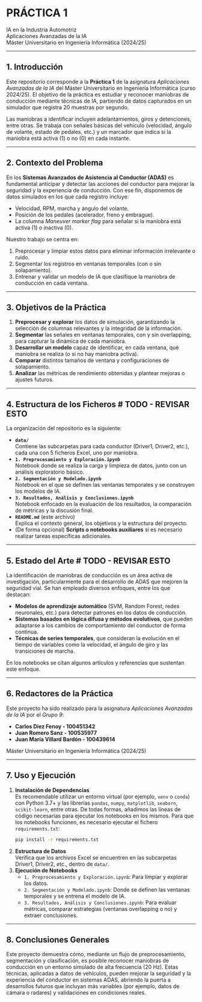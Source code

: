 # PRÁCTICA 1

IA en la Industria Automotriz  
Aplicaciones Avanzadas de la IA  
Máster Universitario en Ingeniería Informática (2024/25)

---

## 1. Introducción

Este repositorio corresponde a la **Práctica 1** de la asignatura _Aplicaciones Avanzadas de la IA_ del Máster Universitario en Ingeniería Informática (curso 2024/25). El objetivo de la práctica es estudiar y reconocer maniobras de conducción mediante técnicas de IA, partiendo de datos capturados en un simulador que registra 20 muestras por segundo.

Las maniobras a identificar incluyen adelantamientos, giros y detenciones, entre otras. Se trabaja con señales básicas del vehículo (velocidad, ángulo de volante, estado de pedales, etc.) y un marcador que indica si la maniobra está activa (1) o no (0) en cada instante.

---

## 2. Contexto del Problema

En los **Sistemas Avanzados de Asistencia al Conductor (ADAS)** es fundamental anticipar y detectar las acciones del conductor para mejorar la seguridad y la experiencia de conducción. Con ese fin, disponemos de datos simulados en los que cada registro incluye:

- Velocidad, RPM, marcha y ángulo del volante.
- Posición de los pedales (acelerador, freno y embrague).
- La columna _Maneuver marker flag_ para señalar si la maniobra está activa (1) o inactiva (0).

Nuestro trabajo se centra en:

1. Preprocesar y limpiar estos datos para eliminar información irrelevante o ruido.
2. Segmentar los registros en ventanas temporales (con o sin solapamiento).
3. Entrenar y validar un modelo de IA que clasifique la maniobra de conducción en cada ventana.

---

## 3. Objetivos de la Práctica

1. **Preprocesar y explorar** los datos de simulación, garantizando la selección de columnas relevantes y la integridad de la información.
2. **Segmentar** las señales en ventanas temporales, con y sin overlapping, para capturar la dinámica de cada maniobra.
3. **Desarrollar un modelo** capaz de identificar, en cada ventana, qué maniobra se realiza (o si no hay maniobra activa).
4. **Comparar** distintos tamaños de ventana y configuraciones de solapamiento.
5. **Analizar** las métricas de rendimiento obtenidas y plantear mejoras o ajustes futuros.

---

## 4. Estructura de los Ficheros # TODO - REVISAR ESTO

La organización del repositorio es la siguiente:

- **`data/`**  
  Contiene las subcarpetas para cada conductor (Driver1, Driver2, etc.), cada una con 5 ficheros Excel, uno por maniobra.
- **`1. Preprocesamiento y Exploración.ipynb`**  
  Notebook donde se realiza la carga y limpieza de datos, junto con un análisis exploratorio básico.
- **`2. Segmentación y Modelado.ipynb`**  
  Notebook en el que se definen las ventanas temporales y se construyen los modelos de IA.
- **`3. Resultados, Análisis y Conclusiones.ipynb`**  
  Notebook enfocado en la evaluación de los resultados, la comparación de métricas y la discusión final.
- **`README.md`** (este archivo)  
  Explica el contexto general, los objetivos y la estructura del proyecto.
- (De forma opcional) **Scripts o notebooks auxiliares** si es necesario realizar tareas específicas adicionales.

---

## 5. Estado del Arte # TODO - REVISAR ESTO

La identificación de maniobras de conducción es un área activa de investigación, particularmente para el desarrollo de ADAS que mejoren la seguridad vial. Se han empleado diversos enfoques, entre los que destacan:

- **Modelos de aprendizaje automático** (SVM, Random Forest, redes neuronales, etc.) para detectar patrones en los datos de conducción.
- **Sistemas basados en lógica difusa y métodos evolutivos**, que pueden adaptarse a los cambios de comportamiento del conductor de forma continua.
- **Técnicas de series temporales**, que consideran la evolución en el tiempo de variables como la velocidad, el ángulo de giro y las transiciones de marcha.

En los notebooks se citan algunos artículos y referencias que sustentan este enfoque.

---

## 6. Redactores de la Práctica

Este proyecto ha sido realizado para la asignatura _Aplicaciones Avanzadas de la IA_ por el _Grupo 9_:

- **Carlos Díez Fenoy - 100451342**
- **Juan Romero Sanz - 100535977**
- **Juan María Villard Bardón - 100439614**

Máster Universitario en Ingeniería Informática (2024/25)

---

## 7. Uso y Ejecución

1. **Instalación de Dependencias**  
   Es recomendable utilizar un entorno virtual (por ejemplo, `venv` o `conda`) con Python 3.7+ y las librerías `pandas`, `numpy`, `matplotlib`, `seaborn`, `scikit-learn`, entre otras. De todas formas, añadimos las líneas de código necesarias para ejecutar los notebooks en los mismos.
   Para que los notebooks funcionen, es necesario ejecutar el fichero `requirements.txt`:
   ```bash
   pip install -r requirements.txt
   ```
2. **Estructura de Datos**  
   Verifica que los archivos Excel se encuentren en las subcarpetas Driver1, Driver2, etc., dentro de `data/`.
3. **Ejecución de Notebooks**
   - `1. Preprocesamiento y Exploración.ipynb`: Para limpiar y explorar los datos.
   - `2. Segmentación y Modelado.ipynb`: Donde se definen las ventanas temporales y se entrena el modelo de IA.
   - `3. Resultados, Análisis y Conclusiones.ipynb`: Para evaluar métricas, comparar estrategias (ventanas overlapping o no) y extraer conclusiones.

---

## 8. Conclusiones Generales

Este proyecto demuestra cómo, mediante un flujo de preprocesamiento, segmentación y clasificación, es posible reconocer maniobras de conducción en un entorno simulado de alta frecuencia (20 Hz). Estas técnicas, aplicadas a datos de vehículos, pueden mejorar la seguridad y la experiencia del conductor en sistemas ADAS, abriendo la puerta a desarrollos futuros que incluyan más variables (por ejemplo, datos de cámara o radares) y validaciones en condiciones reales.
